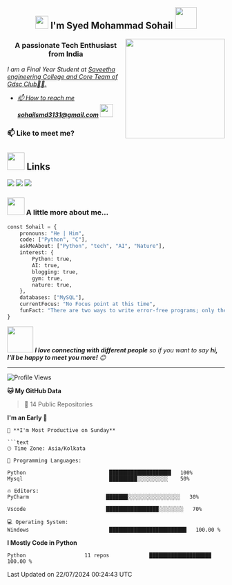 <h2 align="center"><img src="https://emojis.slackmojis.com/emojis/images/1531849430/4246/blob-sunglasses.gif?1531849430" width="30"/> I'm Syed Mohammad Sohail <img src="https://cdn.bhdw.net/im/alone-anime-boy-wallpaper-84453_w635.webp" width="50"></h2>
<img align="right" src="https://media.giphy.com/media/M9gbBd9nbDrOTu1Mqx/giphy.gif" width="230">
<h3 align="center">A passionate Tech Enthusiast from India</h3>
<p><em>I am a Final Year Student at <a href=["https://www.oneorigin.us/](https://www.google.com/search?q=saveetha+engineering+college+address&sca_esv=567946469&rlz=1C1RXQR_enIN927IN927&sxsrf=AM9HkKnV2s-zuUejD3QL7TmkYt_EEKMRjw%3A1695535630529&ei=DtIPZZPoH9HE4-EP07GFwAk&oq=saveetha++&gs_lp=Egxnd3Mtd2l6LXNlcnAiCnNhdmVldGhhICAqAggBMgQQIxgnMgcQIxiKBRgnMgoQLhixAxiKBRhDMgoQLhixAxiKBRhDMhMQLhiDARivARjHARixAxiKBRhDMgcQABiKBRhDMgoQABiKBRixAxhDMgcQABiKBRhDMgoQLhiKBRjJAxhDMgsQABiABBixAxiDAUi7DlB7WKcCcAF4AZABAJgBqgOgAc0HqgEHMi0xLjEuMbgBAcgBAPgBAcICBxAjGLADGCfCAgoQABhHGNYEGLADwgIKEAAYigUYsAMYQ8ICDhAAGOQCGNYEGLAD2AEBwgIQEC4YigUYyAMYsAMYQ9gBAuIDBBgAIEGIBgGQBhO6BgYIARABGAm6BgYIAhABGAg&sclient=gws-wiz-serp)">Saveetha engineering College and Core Team of Gdsc Club👨‍💻.

- 📫 How to reach me **sohailsmd3131@gmail.com**
</a><img src="https://media.giphy.com/media/WUlplcMpOCEmTGBtBW/giphy.gif" width="30"> 
</em></p>

### 📫 Like to meet me?

## <img height="40" src="https://raw.githubusercontent.com/innng/innng/master/assets/kyubey.gif"/> Links
[![](https://img.shields.io/badge/-linkedin-0073B1?style=flat-square)](https://www.linkedin.com/in/smdsohail3131)
[![](https://img.shields.io/badge/-twitter-1C9CEA?style=flat-square)](https://twitter.com/SMDSohail77)
[![](https://img.shields.io/badge/-Hashnode-2D4E00?style=flat-square)](https://sohail18.hashnode.dev/)
### <img height="40" src="https://raw.githubusercontent.com/innng/innng/master/assets/kyubey.gif"/> A little more about me...  

```python
const Sohail = {
    pronouns: "He | Him",
    code: ["Python", "C"],
    askMeAbout: ["Python", "tech", "AI", "Nature"],
    interest: {
        Python: true,
        AI: true,
        blogging: true,
        gym: true,
        nature: true,
    },
    databases: ["MySQL"],
    currentFocus: "No Focus point at this time",
    funFact: "There are two ways to write error-free programs; only the third one works",
}


```

<img src="https://media.giphy.com/media/LnQjpWaON8nhr21vNW/giphy.gif" width="60"> <em><b>I love connecting with different people</b> so if you want to say <b>hi, I'll be happy to meet you more!</b> 😊</em>

---
<!--START_SECTION:-->

![Profile Views](http://img.shields.io/badge/Profile%20Views-2067-blue)

**🐱 My GitHub Data** 
> 📜 14 Public Repositories 
 >  
**I'm an Early 🐤** 

```
📅 **I'm Most Productive on Sunday** 

```text
🕑︎ Time Zone: Asia/Kolkata

💬 Programming Languages: 

Python                           ████████████████████   100% 
Mysql                            █████████░░░░░░░░░░    50%

🔥 Editors: 
PyCharm                         ███████░░░░░░░░░░░░░░░░░   30%

Vscode                          █████████████████░░░░░░░░   70% 

💻 Operating System: 
Windows                          █████████████████████████   100.00 % 
```

**I Mostly Code in Python** 

```text
Python                   11 repos             ████████████████████   100.00 % 
```


 Last Updated on 22/07/2024 00:24:43 UTC
<!--END_SECTION:waka-->

